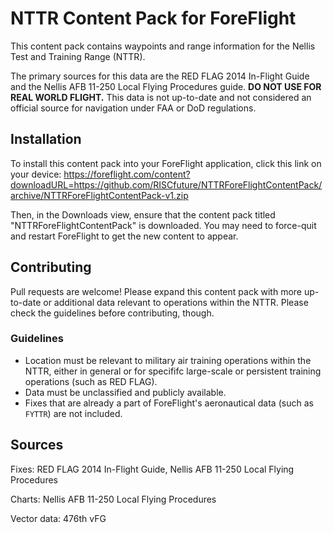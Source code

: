 # NTTR Content Pack for ForeFlight

This content pack contains waypoints and range information for the Nellis Test
and Training Range (NTTR).

The primary sources for this data are the RED FLAG 2014 In-Flight Guide and the
Nellis AFB 11-250 Local Flying Procedures guide. **DO NOT USE FOR REAL WORLD
FLIGHT.** This data is not up-to-date and not considered an official source for
navigation under FAA or DoD regulations.

## Installation

To install this content pack into your ForeFlight application, click this link
on your device:
https://foreflight.com/content?downloadURL=https://github.com/RISCfuture/NTTRForeFlightContentPack/archive/NTTRForeFlightContentPack-v1.zip

Then, in the Downloads view, ensure that the content pack titled
"NTTRForeFlightContentPack" is downloaded. You may need to force-quit and
restart ForeFlight to get the new content to appear.

## Contributing

Pull requests are welcome! Please expand this content pack with more up-to-date
or additional data relevant to operations within the NTTR. Please check the
guidelines before contributing, though.

### Guidelines

* Location must be relevant to military air training operations within the NTTR,
  either in general or for specififc large-scale or persistent training
  operations (such as RED FLAG).
* Data must be unclassified and publicly available.
* Fixes that are already a part of ForeFlight's aeronautical data (such as
  `FYTTR`) are not included.

## Sources

Fixes: RED FLAG 2014 In-Flight Guide, Nellis AFB 11-250 Local Flying Procedures

Charts: Nellis AFB 11-250 Local Flying Procedures

Vector data: 476th vFG
